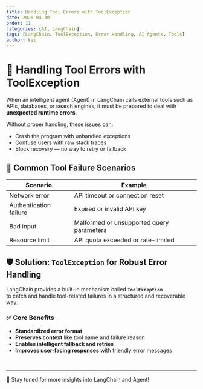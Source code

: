 ```yaml
---
title: Handling Tool Errors with ToolException
date: 2025-04-30
order: 11
categories: [AI, LangChain]
tags: [LangChain, ToolException, Error Handling, AI Agents, Tools]
author: kai
---
```


# 🚀 Handling Tool Errors with ToolException
When an intelligent agent (Agent) in LangChain calls external tools such as APIs, databases, or search engines, it must be prepared to deal with **unexpected runtime errors**.

Without proper handling, these issues can:
- Crash the program with unhandled exceptions
- Confuse users with raw stack traces
- Block recovery — no way to retry or fallback


## 📌 Common Tool Failure Scenarios

| Scenario                  | Example                                                         |
|---------------------------|-----------------------------------------------------------------|
| Network error           | API timeout or connection reset                                |
| Authentication failure | Expired or invalid API key                                      |
| Bad input               | Malformed or unsupported query parameters                       |
| Resource limit          | API quota exceeded or rate-limited                              |



## 🛡️ Solution: `ToolException` for Robust Error Handling

LangChain provides a built-in mechanism called **`ToolException`**  
to catch and handle tool-related failures in a structured and recoverable way.

### ✅ Core Benefits

- **Standardized error format**  
- **Preserves context** like tool name and failure reason  
- **Enables intelligent fallback and retries**  
- **Improves user-facing responses** with friendly error messages






<br>




---

🚀 Stay tuned for more insights into LangChain and Agent!



